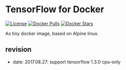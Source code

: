 # TensorFlow for Docker

[![License](https://img.shields.io/badge/license-GPL-blue.svg)](https://raw.githubusercontent.com/hephaex/tensorflow-docker/master/LICENSE)
[![Docker Pulls](https://img.shields.io/docker/pulls/hephaex/tensorflow.svg)](https://hub.docker.com/r/hephaex/tensorflow-docker/)
[![Docker Stars](https://img.shields.io/docker/stars/hephaex/tensorflow.svg)](https://hub.docker.com/r/hephaex/tensorflow-docker/)

As tiny docker image, based on Alpine linux. 

## revision 
* date: 2017.08.27: support tensorflow 1.3.0 cpu-only
